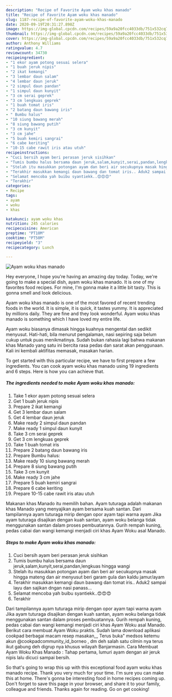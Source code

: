 ```yaml
---
description: "Recipe of Favorite Ayam woku khas manado"
title: "Recipe of Favorite Ayam woku khas manado"
slug: 1187-recipe-of-favorite-ayam-woku-khas-manado
date: 2020-09-19T20:31:27.898Z
image: https://img-global.cpcdn.com/recipes/59a9a20fcc4033db/751x532cq70/ayam-woku-khas-manado-foto-resep-utama.jpg
thumbnail: https://img-global.cpcdn.com/recipes/59a9a20fcc4033db/751x532cq70/ayam-woku-khas-manado-foto-resep-utama.jpg
cover: https://img-global.cpcdn.com/recipes/59a9a20fcc4033db/751x532cq70/ayam-woku-khas-manado-foto-resep-utama.jpg
author: Anthony Williams
ratingvalue: 4.7
reviewcount: 34730
recipeingredient:
- "1 ekor ayam potong sesuai selera"
- "1 buah jeruk nipis"
- "2 ikat kemangi"
- "3 lembar daun salam"
- "4 lembar daun jeruk"
- "2 simpul daun pandan"
- "1 simpul daun kunyit"
- "3 cm serai geprek"
- "3 cm lengkuas geprek"
- "1 buah tomat iris"
- "2 batang daun bawang iris"
- " Bumbu halus"
- "10 siung bawang merah"
- "8 siung bawang putih"
- "3 cm kunyit"
- "3 cm jahe"
- "5 buah kemiri sangrai"
- "6 cabe keriting"
- "10-15 cabe rawit iris atau utuh"
recipeinstructions:
- "Cuci bersih ayam beri perasan jeruk sisihkan"
- "Tumis bumbu halus bersama daun jeruk,salam,kunyit,serai,pandan,lengkuas hingga wangi"
- "Stelah itu masukkan potongan ayam dan beri air secukupnya masak hingga mateng dan air menyusut beri garam gula dan kaldu jamur/ayam"
- "Terakhir masukkan kemangi daun bawang dan tomat iris.. Aduk2 sampai layu dan sajikan dngan nasi panass..."
- "Selamat mencoba yah buibu syantiekk..😍😍😍"
- "Terakhir"
categories:
- Recipe
tags:
- ayam
- woku
- khas

katakunci: ayam woku khas 
nutrition: 245 calories
recipecuisine: American
preptime: "PT10M"
cooktime: "PT50M"
recipeyield: "3"
recipecategory: Lunch

---
```



![Ayam woku khas manado](https://img-global.cpcdn.com/recipes/59a9a20fcc4033db/751x532cq70/ayam-woku-khas-manado-foto-resep-utama.jpg)

Hey everyone, I hope you're having an amazing day today. Today, we're going to make a special dish, ayam woku khas manado. It is one of my favorites food recipes. For mine, I'm gonna make it a little bit tasty. This is gonna smell and look delicious.

Ayam woku khas manado is one of the most favored of recent trending foods in the world. It is simple, it is quick, it tastes yummy. It is appreciated by millions daily. They are fine and they look wonderful. Ayam woku khas manado is something which I have loved my entire life.

Ayam woku biasanya dimasak hingga kuahnya mengental dan sedikit menyusut. Hati-hati, bila menurut pengalaman, nasi sepiring saja belum cukup untuk puas menikmatinya. Sudah bukan rahasia lagi bahwa makanan khas Manado yang satu ini bercita rasa pedas dan sarat akan penggunaan. Kali ini kembali aktifitas memasak, masakan harian.


To get started with this particular recipe, we have to first prepare a few ingredients. You can cook ayam woku khas manado using 19 ingredients and 6 steps. Here is how you can achieve that.

<!--inarticleads1-->

##### The ingredients needed to make Ayam woku khas manado:

1. Take 1 ekor ayam potong sesuai selera
1. Get 1 buah jeruk nipis
1. Prepare 2 ikat kemangi
1. Get 3 lembar daun salam
1. Get 4 lembar daun jeruk
1. Make ready 2 simpul daun pandan
1. Make ready 1 simpul daun kunyit
1. Take 3 cm serai geprek
1. Get 3 cm lengkuas geprek
1. Take 1 buah tomat iris
1. Prepare 2 batang daun bawang iris
1. Prepare  Bumbu halus:
1. Make ready 10 siung bawang merah
1. Prepare 8 siung bawang putih
1. Take 3 cm kunyit
1. Make ready 3 cm jahe
1. Prepare 5 buah kemiri sangrai
1. Prepare 6 cabe keriting
1. Prepare 10-15 cabe rawit iris atau utuh


Makanan khas Manado itu memilih bahan. Ayam tuturaga adalah makanan khas Manado yang menyajikan ayam bersama kuah santan. Dari tampilannya ayam tuturaga mirip dengan opor ayam tapi warna ayam Jika ayam tuturaga disajikan dengan kuah santan, ayam woku belanga tidak menggunakan santan dalam proses pembuatannya. Gurih rempah kuning, pedas cabai dan wangi kemangi menjadi ciri khas Ayam Woku asal Manado. 

<!--inarticleads2-->

##### Steps to make Ayam woku khas manado:

1. Cuci bersih ayam beri perasan jeruk sisihkan
1. Tumis bumbu halus bersama daun jeruk,salam,kunyit,serai,pandan,lengkuas hingga wangi
1. Stelah itu masukkan potongan ayam dan beri air secukupnya masak hingga mateng dan air menyusut beri garam gula dan kaldu jamur/ayam
1. Terakhir masukkan kemangi daun bawang dan tomat iris.. Aduk2 sampai layu dan sajikan dngan nasi panass...
1. Selamat mencoba yah buibu syantiekk..😍😍😍
1. Terakhir


Dari tampilannya ayam tuturaga mirip dengan opor ayam tapi warna ayam Jika ayam tuturaga disajikan dengan kuah santan, ayam woku belanga tidak menggunakan santan dalam proses pembuatannya. Gurih rempah kuning, pedas cabai dan wangi kemangi menjadi ciri khas Ayam Woku asal Manado. Berikut cara membuat Ayam Woku praktis. Sudah lama download aplikasi cookpad berbagai macam resep masakan,,, Terus buka&#34; medsos ketemu akun @cookpadcommunity_id_borneo , dm deh salah satu cilmin nya terus ikut gabung deh digrup nya khusus wilayah Banjarmasin. Cara Membuat Ayam Woku Khas Manado : Tahap pertama, lumuri ayam dengan air jeruk nipis lalu dicuci sampai bersih. 

So that's going to wrap this up with this exceptional food ayam woku khas manado recipe. Thank you very much for your time. I'm sure you can make this at home. There's gonna be interesting food in home recipes coming up. Don't forget to save this page in your browser, and share it to your family, colleague and friends. Thanks again for reading. Go on get cooking!
